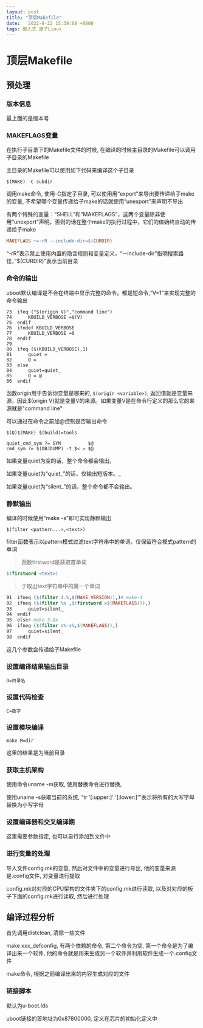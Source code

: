 ```yaml
---
layout: post
title: "顶层Makefile" 
date:   2022-8-22 15:39:08 +0800
tags: 嵌入式 原子Linux 
---
```


# 顶层Makefile

## 预处理

### 版本信息

最上面的是版本号

### MAKEFLAGS变量

在执行子目录下的Makefile文件的时候, 在编译的时候主目录的Makefile可以调用子目录的Makefile

主目录的Makefile可以使用如下代码来编译这个子目录

```
$(MAKE) -C subdir
```

调用make命令, 使用-C指定子目录, 可以使用用“export”来导出要传递给子make的变量, 不希望哪个变量传递给子make的话就使用“unexport”来声明不导出

有两个特殊的变量：“SHELL”和“MAKEFLAGS”，这两个变量除非使用“unexport”声明，否则的话在整个make的执行过程中，它们的值始终自动的传递给子make

```makefile
MAKEFLAGS +=-rR --include-dir=$(CURDIR)
```

“-rR”表示禁止使用内置的隐含规则和变量定义，“--include-dir”指明搜索路径，”$(CURDIR)”表示当前目录

### 命令的输出

uboot默认编译是不会在终端中显示完整的命令，都是短命令,“V=1“来实现完整的命令输出

```
73	ifeq ("$(origin V)","command line")
74		KBUILD_VERBOSE =$(V)
75	endif
76	ifndef KBUILD_VERBOSE
77		KBUILD_VERBOSE =0
78	endif
79
80	ifeq ($(KBUILD_VERBOSE),1)
81		quiet =
82		Q =
83	else
84		quiet=quiet_
85		Q = @
86	endif
```

函数origin用于告诉你变量是哪来的, `$(origin <variable>)`, 返回值就是变量来源，因此$(origin V)就是变量V的来源。如果变量V是在命令行定义的那么它的来源就是"command line"

可以通过在命令之前加@控制是否输出命令

```
$(Q)$(MAKE) $(build)=tools
```

```
quiet_cmd_sym ?= SYM          $@
cmd_sym ?= $(OBJDUMP) -t $< > $@
```

如果变量quiet为空的话，整个命令都会输出。

如果变量quiet为“quiet_”的话，仅输出短版本。_

如果变量quiet为“silent_”的话，整个命令都不会输出。

### 静默输出

编译的时候使用“make -s”即可实现静默输出

```
$(filter <pattern...>,<text>)
```

filter函数表示以pattern模式过滤text字符串中的单词，仅保留符合模式pattern的单词

>   函数firstword是获取首单词

```makefile
$(firstword <text>)
```

>   于取出text字符串中的第一个单词

```makefile
91	ifneq ($(filter 4.%,$(MAKE_VERSION)),)# make-4
92	ifneq ($(filter %s ,$(firstword x$(MAKEFLAGS))),)
93		quiet=silent_
94	endif
95	else# make-3.8x
96	ifneq ($(filter s%-s%,$(MAKEFLAGS)),)
97		quiet=silent_
98	endif
```

这几个参数会传递给子Makefile

### 设置编译结果输出目录

```
O=目录名
```

### 设置代码检查

```
C=数字
```

### 设置模块编译

```
make M=dir
```

这里的结果是为当前目录

### 获取主机架构

使用命令uname -m获取, 使用替换命令进行替换, 

使用uname -s获取当前的系统, “tr '[:upper:]' '[:lower:]'”表示将所有的大写字母替换为小写字母

### 设置编译器和交叉编译期

这里需要参数指定, 也可以自行添加到文件中

### 进行变量的处理

导入文件config.mk的变量, 然后对文件中的变量进行导出, 他的变量来源是.config文件, 对变量进行提取

config.mk对对应的CPU架构的文件夹下的config.mk进行读取, 以及对对应的板子下面的config.mk进行读取, 然后进行处理

## 编译过程分析

首先调用distclean, 清除一些文件

make xxx_defconfig, 有两个依赖的命令, 第二个命令为空, 第一个命令是为了编译出来一个软件, 他的命令就是用来生成另一个软件并利用软件生成一个.config文件

make命令, 根据之前编译出来的内容生成对应的文件

### 链接脚本

默认为u-boot.lds

uboot链接的首地址为0x87800000, 定义在芯片的初始化定义中



